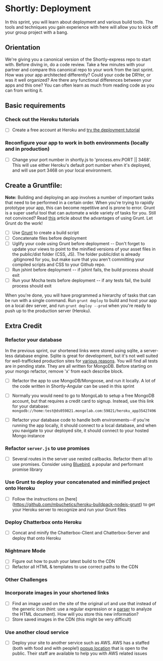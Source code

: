 Shortly: Deployment
==============

In this sprint, you will learn about deployment and various build tools. The tools and techniques you gain experience with here will allow you to kick off your group project with a bang.

## Orientation

We're giving you a canonical version of the Shortly-express repo to start with. Before diving in, do a code review. Take a few minutes with your partner and compare this canonical repo to your work from the last sprint. How was your app architected differently? Could your code be DRYer, or was it well organized? Are there any functional differences between your apps and this one? You can often learn as much from reading code as you can from writing it.


## Basic requirements

### Check out the Heroku tutorials
 * [ ] Create a free account at Heroku and [try the deployment tutorial](https://devcenter.heroku.com/articles/getting-started-with-nodejs#introduction)

### Reconfigure your app to work in both environments (locally and in production)

 * [ ] Change your port number in shortly.js to 'process.env.PORT || 3468'. This will use either Heroku's default port number when it's deployed, and will use port 3468 on your local environment.

## Create a Gruntfile:

**Note:** Building and deploying an app involves a number of important tasks that need to be performed in a certain order. When you're trying to rapidly prototype your app, this can become repetitive and is prone to error. Grunt is a super useful tool that can automate a wide variety of tasks for you. Still not convinced? Read [this](http://24ways.org/2013/grunt-is-not-weird-and-hard/) article about the advantages of using Grunt. Let Grunt do the work!

 * [ ] Use [Grunt](http://gruntjs.com/) to create a build script
 * [ ] Concatenate files before deployment
 * [ ] Uglify your code using Grunt before deployment -- Don't forget to update your views to point to the minified versions of your asset files in the public/dist folder (CSS, JS). The folder public/dist is already .gitignored for you, but make sure that you aren't committing your compiled scripts and CSS to your Github repo.
 * [ ] Run jshint before deployment -- if jshint fails, the build process should exit
 * [ ] Run your Mocha tests before deployment -- if any tests fail, the build process should exit

When you're done, you will have programmed a hierarchy of tasks that can be run with a single command. Run `grunt deploy` to build and host your app on a local dev server, and run `grunt deploy --prod` when you're ready to push up to the production server (Heroku).


## Extra Credit

### Refactor your database

In the previous sprint, our shortened links were stored using sqlite, a server-less database engine. Sqlite is great for development, but it's not well suited for well-trafficked production sites for [various reasons](http://stackoverflow.com/questions/913067/sqlite-as-a-production-database-for-a-low-traffic-site). You will find all tests are in pending state. They are all written for MongoDB. Before starting on your mongo refactor, remove 'x' from each describe block.

  * [ ] Refactor the app to use MongoDB/Mongoose, and run it locally. A lot of the code written in Shortly-Angular can be used in this sprint
  * [ ] Normally you would need to go to MongoLab to setup a free MongoDB account, but that requires a credit card to signup. Instead, use this link for your database: `mongodb://home:test@ds059821.mongolab.com:59821/heroku_app35427496`
  * [ ] Refactor your database code to handle both environments--if you're running the app locally, it should connect to a local database, and when you navigate to your deployed site, it should connect to your hosted Mongo instance


### Refactor `server.js` to use promises

  * [ ] Several routes in the server use nested callbacks. Refactor them all to use promises. Consider using [Bluebird](https://github.com/petkaantonov/bluebird), a popular and performant promise library

### Use Grunt to deploy your concatenated and minified project onto Heroku
 * [ ] Follow the instructions on [here] (https://github.com/mbuchetics/heroku-buildpack-nodejs-grunt) to get your Heroku server to recognize and run your Grunt files

### Deploy Chatterbox onto Heroku
 * [ ] Concat and minify the Chatterbox-Client and Chatterbox-Server and deploy that onto Heroku

### Nightmare Mode

  * [ ] Figure out how to push your latest build to the CDN
  * [ ] Refactor all HTML & templates to use correct paths to the CDN

### Other Challenges

### Incorporate images in your shortened links

  * [ ] Find an image used on the site of the original url and use that instead of the generic icon (hint: use a regular expression or a [parser](http://stackoverflow.com/questions/7977945/html-parser-on-nodejs) to analyze the HTML document). How will you store this new information?
  * [ ] Store saved images in the CDN (this might be very difficult)

### Use another cloud service

 * [ ] Deploy your site to another service such as AWS. AWS has a staffed (both with food and with people!) [popup location](https://aws.amazon.com/blogs/aws/aws-popup-loft-in-san-francisco/) that is open to the public. Their staff are available to help you with AWS related issues
